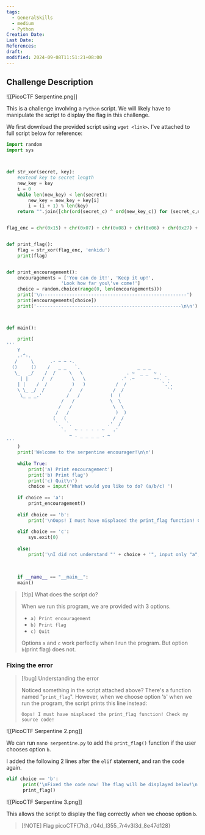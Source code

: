 ```yaml
---
tags:
  - GeneralSkills
  - medium
  - Python
Creation Date: 
Last Date: 
References: 
draft: 
modified: 2024-09-08T11:51:21+08:00
---
```

## Challenge Description

![[PicoCTF Serpentine.png]]

This is a challenge involving a `Python` script. We will likely have to manipulate the script to display the flag in this challenge. 

We first download the provided script using `wget <link>`. I've attached to full script below for reference:

```python
import random
import sys



def str_xor(secret, key):
    #extend key to secret length
    new_key = key
    i = 0
    while len(new_key) < len(secret):
        new_key = new_key + key[i]
        i = (i + 1) % len(key)        
    return "".join([chr(ord(secret_c) ^ ord(new_key_c)) for (secret_c,new_key_c) in zip(secret,new_key)])


flag_enc = chr(0x15) + chr(0x07) + chr(0x08) + chr(0x06) + chr(0x27) + chr(0x21) + chr(0x23) + chr(0x15) + chr(0x5c) + chr(0x01) + chr(0x57>


def print_flag():
	flag = str_xor(flag_enc, 'enkidu')
    print(flag)


def print_encouragement():
	encouragements = ['You can do it!', 'Keep it up!', 
					'Look how far you\'ve come!']
	choice = random.choice(range(0, len(encouragements)))
	print('\n-----------------------------------------------------')
	print(encouragements[choice])
	print('-----------------------------------------------------\n\n')



def main():

	print(
'''
	Y
	.-^-.
   /     \      .- ~ ~ -.
  ()     ()    /   _ _   `.                     _ _ _
   \_   _/    /  /     \   \                . ~  _ _  ~ .
	 | |     /  /       \   \             .' .~       ~-. `.
	| |    /  /         )   )           /  /             `.`.
	\ \_ _/  /         /   /           /  /                `'
	 \_ _ _.'         /   /           (  (
					/   /             \  \
				   /   /               \  \
				  /   /                 )  )
				 (   (                 /  /
				  `.  `.             .'  /
					`.   ~ - - - - ~   .'
					   ~ . _ _ _ _ . ~
'''
	)
	print('Welcome to the serpentine encourager!\n\n')
  
	while True:
		print('a) Print encouragement')
		print('b) Print flag')
		print('c) Quit\n')
		choice = input('What would you like to do? (a/b/c) ')
	    
	if choice == 'a':
		print_encouragement()
	  
	elif choice == 'b':
		print('\nOops! I must have misplaced the print_flag function! Check my source code!\n\n')
	  
	elif choice == 'c':
		sys.exit(0)
	  
	else:
		print('\nI did not understand "' + choice + '", input only "a", "b" or "c"\n\n')
	
	
	
	if __name__ == "__main__":
	main()

```

>[!tip] What does the script do?
>
> When we run this program, we are provided with 3 options. 
>- `a) Print encouragement`
>- `b) Print flag`
>- `c) Quit`
>
>Options `a` and `c` work perfectly when I run the program. But option `b`(print flag) does not.

### Fixing the error

>[!bug] Understanding the error
>
> Noticed something in the script attached above? There's a function named "`print_flag`". However, when we choose option '`b`' when we run the program, the script prints this line instead:
>
>```
>Oops! I must have misplaced the print_flag function! Check my source code!
>```

![[PicoCTF Serpentine 2.png]]

We can run `nano serpentine.py` to add the `print_flag()` function if the user chooses option `b`.

I added the following 2 lines after the `elif` statement, and ran the code again.

```python
elif choice == 'b':
      print('\nFixed the code now! The flag will be displayed below!\n')
      print_flag()
```


![[PicoCTF Serpentine 3.png]]

This allows the script to display the flag correctly when we choose option `b`.

> [!NOTE] Flag
> picoCTF{7h3_r04d_l355_7r4v3l3d_8e47d128}